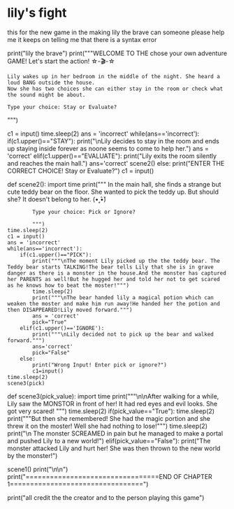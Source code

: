 # lily's fight
this for the new game in the making lily the brave
can someone please help me 
it keeps on telling me that there is a syntax error


print("lily the brave")
print("""WELCOME TO THE chose your own adventure GAME!
    Let's start the action! ☆-🎬-☆
     
    Lily wakes up in her bedroom in the middle of the night. She heard a loud BANG outside the house.
    Now she has two choices she can either stay in the room or check what the sound might be about.
     
    Type your choice: Stay or Evaluate?
""")

c1 = input()
time.sleep(2)
ans = 'incorrect'
while(ans=='incorrect'):
        if(c1.upper()=="STAY"):
            print("\nLily decides to stay in the room and ends up staying inside forever as noone seems to come to help her.")
            ans = 'correct'
        elif(c1.upper()=="EVALUATE"):
            print("Lily exits the room silently and reaches the main hall.")
            ans='correct'
        scene2()
        else:
            print("ENTER THE CORRECT CHOICE! Stay or Evaluate?")
            c1 = input()

def scene2():
    import time
    print("""
            In the main hall, she finds a strange but cute teddy bear on the floor. 
            She wanted to pick the teddy up. 
            But should she? It doesn't belong to her. (•˳̂•̆)
 
            Type your choice: Pick or Ignore?
 
            """)
    time.sleep(2)
    c1 = input()
    ans = 'incorrect'
    while(ans=='incorrect'):
        if(c1.upper()=="PICK"):
            print("""\nThe moment Lily picked up the the teddy bear. The Teddy bear starts TALKING!The bear tells Lily that she is in grave danger as there is a monster in the house.And the monster has captured her PARENTS as well!But he hugged her and told her not to get scared as he knows how to beat the moster!""")
            time.sleep(2)
            print("""\nThe bear handed lily a magical potion which can weaken the moster and make him run away!He handed her the potion and then DISAPPEARED!Lily moved forward.""")
            ans = 'correct'
            pick="True"
        elif(c1.upper()=='IGNORE'):
            print("""\nLily decided not to pick up the bear and walked forward.""")
            ans='correct'
            pick="False"
        else:
            print("Wrong Input! Enter pick or ignore?")
            c1=input()
    time.sleep(2)
    scene3(pick)

def scene3(pick_value):
    import time
    print("""\n\nAfter walking for a while, Lily saw the MONSTOR in front of her!
    It had red eyes and evil looks. She got very scared! """)
    time.sleep(2)
    if(pick_value=="True"):
        time.sleep(2)
        print("""But then she remembered! She had the magic portion and she threw it on the moster!
              Well she had nothing to lose!""")
        time.sleep(2)
        print("\n The monster SCREAMED in pain but he managed to make a portal and pushed Lily to a new world!")
    elif(pick_value=="False"):
        print("The monster attacked Lily and hurt her! She was then thrown to the new world by the monster!")

scene1()
print("\n\n")
print("=================================END OF CHAPTER 1=================================")

print("all credit the the creator and to the person playing this game")
